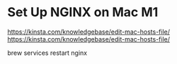 # Set Up NGINX on Mac M1

https://kinsta.com/knowledgebase/edit-mac-hosts-file/
https://kinsta.com/knowledgebase/edit-mac-hosts-file/

brew services restart nginx